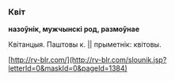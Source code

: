 ### Квіт
**назоўнік, мужчынскі род, размоўнае**

Квітанцыя. Паштовы к. || прыметнік: квітовы.

<a rel="author">[http://rv-blr.com/](http://rv-blr.com/slounik.jsp?letterId=0&maskId=0&pageId=1384)</a>
